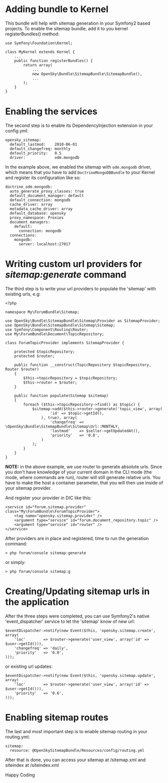 # Adding bundle to Kernel

This bundle will help with sitemap generation in your Symfony2 based projects.
To enable the sitemap bundle, add it to you kernel registerBundles() method:

    use Symfony\Foundation\Kernel;

    class MyKernel extends Kernel {
        ...
        public function registerBundles() {
            return array(
                ...
                new OpenSky\Bundle\SitemapBundle\SitemapBundle(),
                ...
            );
        }
    }

# Enabling the services

The second step is to enable its DependencyInjection extension in your config.yml:

    opensky_sitemap:
      default_lastmod:    2010-06-01
      default_changefreq: monthly
      default_priority:   0.5
      driver:             odm.mongodb

In the example above, we enabled the sitemap with `odm.mongodb` driver, which means that you have to add `DoctrineMongoDBBundle` to your Kernel and register its configuration like so:

    doctrine_odm.mongodb:
      auto_generate_proxy_classes: true
      default_document_manager: default
      default_connection: mongodb
      cache_driver: array
      metadata_cache_driver: array
      default_database: opensky
      proxy_namespace: Proxies
      document_managers:
        default:
          connection: mongodb
      connections:
        mongodb:
          server: localhost:27017

# Writing custom url providers for *sitemap:generate* command

The third step is to write your url providers to populate the 'sitemap' with
existing urls, e.g:

    <?php

    namespace My\ForumBundle\Sitemap;

    use OpenSky\Bundle\SitemapBundle\Sitemap\Provider as SitemapProvider;
    use OpenSky\Bundle\SitemapBundle\Sitemap\Sitemap;
    use Symfony\Component\Routing\Router;
    use My\ForumBundle\Document\TopicRepository;

    class ForumTopicProvider implements SitemapProvider {

        protected $topicRepository;
        protected $router;

        public function __construct(TopicRepository $topicRepository, Router $router)
        {
            $this->topicRepository = $topicRepository;
            $this->router = $router;
        }

        public function populate(Sitemap $sitemap)
        {
            foreach ($this->topicRepository->find() as $topic) {
                $sitemap->add($this->router->generate('topic_view', array(
                        'id' => $topic->getId(),
                    ), true), array(
                        'changefreq' => \OpenSky\Bundle\SitemapBundle\Sitemap\Url::MONTHLY,
                        'lastmod'    => $seller->getUpdatedAt(),
                        'priority'   => '0.8',
                    )
                );
            }
        }
    }

**NOTE:** in the above example, we use router to generate absolute urls. Since you don't have knowledge of your current domain in the CLI mode (the mode, where commands are run), router will still generate relative urls. You have to make the host a container parameter, that you will then use inside of your sitemap provider.

And register your provider in DIC like this:

    <service id="forum.sitemap.provider" class="My\ForumBundle\ForumTopicProvider">
        <tag name="opensky.sitemap.provider" />
        <argument type="service" id="forum.document_repository.topic" />
        <argument type="service" id="router" />
    </service>

After providers are in place and registered, time to run the generation command:

    > php forum/console sitemap:generate

or simply:

    > php forum/console sitemap:g

# Creating/Updating sitemap urls in the application

After the three steps were completed, you can use Symfony2's native 'event_dispatcher'
service to let the 'sitemap' know of new url:

    $eventDispatcher->notify(new Event($this, 'opensky.sitemap.create', array(
        'loc'        => $router->generate('user_view', array('id' => $user->getId())),
        'changefreq' => 'daily',
        'priority'   => '0.8',
    )));

or existing url updates:

    $eventDispatcher->notify(new Event($this, 'opensky.sitemap.update', array(
        'loc'        => $router->generate('user_view', array('id' => $user->getId())),
        'priority'   => '0.6',
    )));

# Enabling sitemap routes

The last and most important step is to enable sitemap routing in your routing.yml:

    sitemap:
      resource: @OpenSkySitemapBundle/Resources/config/routing.yml

After that is done, you can access your sitemap at /sitemap.xml and siteindex at /siteindex.xml

Happy Coding